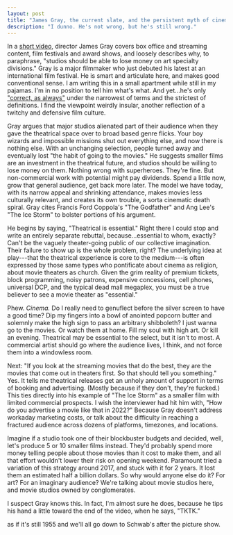 ```yaml
---
layout: post
title: "James Gray, the current slate, and the persistent myth of cinema"
description: "I dunno. He's not wrong, but he's still wrong."
---
```

In a [short video](https://deadline.com/video/armageddon-time-james-gray-cannes-film-festival-box-office-streaming/), director James Gray covers box office and streaming content, film festivals and award shows, and loosely describes why, to paraphrase, "studios should be able to lose money on art specialty divisions." Gray is a major filmmaker who just debuted his latest at an international film festival. He is smart and articulate here, and makes good conventional sense. I am writing this in a small apartment while still in my pajamas. I'm in no position to tell him what's what. And yet...he's only ["correct, as always"](https://twitter.com/SeanFennessey/status/1528526055916466176) under the narrowest of terms and the strictest of definitions. I find the viewpoint weirdly insular, another reflection of a twitchy and defensive film culture.

Gray argues that major studios alienated part of their audience when they gave the theatrical space over to broad based genre flicks. Your boy wizards and impossible missions shut out everything else, and now there is nothing else. With an unchanging selection, people turned away and eventually lost "the habit of going to the movies." He suggests smaller films are an investment in the theatrical future, and studios should be willing to lose money on them. Nothing wrong with superheroes. They're fine. But non-commercial work with potential might pay dividends. Spend a little now, grow that general audience, get back more later. The model we have today, with its narrow appeal and shrinking attendance, makes movies less culturally relevant, and creates its own trouble, a sorta cinematic death spiral. Gray cites Francis Ford Coppola's "The Godfather" and Ang Lee's "The Ice Storm" to bolster portions of his argument.

He begins by saying, "Theatrical is essential." Right there I could stop and write an entirely separate rebuttal, because...essential to whom, exactly? Can't be the vaguely theater-going public of our collective imagination. Their failure to show up is the whole problem, right? The underlying idea at play---that the theatrical experience is core to the medium---is often expressed by those same types who pontificate about cinema as religion, about movie theaters as church. Given the grim reality of premium tickets, block programming, noisy patrons, expensive concessions, cell phones, universal DCP, and the typical dead mall megaplex, you must be a true believer to see a movie theater as "essential."

Phew. _Cinema._ Do I really need to genuflect before the silver screen to have a good time? Dip my fingers into a bowl of anointed popcorn butter and solemnly make the high sign to pass an arbitrary shibboleth? I just wanna go to the movies. Or watch them at home. Fill my soul with high art. Or kill an evening. Theatrical may be essential to the select, but it isn't to most. A commercial artist should go where the audience lives, I think, and not force them into a windowless room.

Next: "If you look at the streaming movies that do the best, they are the movies that come out in theaters first. So that should tell you something." Yes. It tells me theatrical releases get an unholy amount of support in terms of booking and advertising. (Mostly because if they don't, they're fucked.) This ties directly into his example of "The Ice Storm" as a smaller film with limited commercial prospects. I wish the interviewer had hit him with, "How do you advertise a movie like that in 2022?" Because Gray doesn't address workaday marketing costs, or talk about the difficulty in reaching a fractured audience across dozens of platforms, timezones, and locations.

Imagine if a studio took one of their blockbuster budgets and decided, well, let's produce 5 or 10 smaller films instead. They'd probably spend more money telling people about those movies than it cost to make them, and all that effort wouldn't lower their risk on opening weekend. Paramount tried a variation of this strategy around 2017, and stuck with it for 2 years. It lost them an estimated half a billion dollars. So why would anyone else do it? For art? For an imaginary audience? We're talking about movie studios here, and movie studios owned by conglomerates.

I suspect Gray knows this. In fact, I'm almost sure he does, because he tips his hand a little toward the end of the video, when he says, "TKTK."

as if it's still 1955 and we'll all go down to Schwab's after the picture show.
